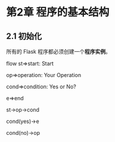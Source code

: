 # 第2章 程序的基本结构

## 2.1 初始化

所有的 Flask 程序都必须创建一个**程序实例**。

flow
st=>start: Start

op=>operation: Your Operation

cond=>condition: Yes or No?

e=>end

st->op->cond

cond(yes)->e

cond(no)->op